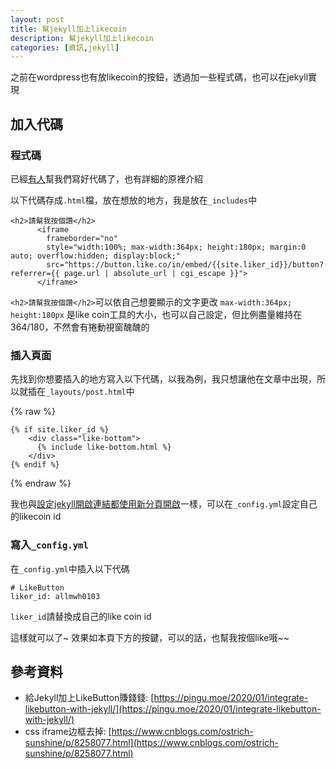 ```yaml
---
layout: post
title: 幫jekyll加上likecoin
description: 幫jekyll加上likecoin
categories: [資訊,jekyll]
---
```

之前在wordpress也有放likecoin的按鈕，透過加一些程式碼，也可以在jekyll實現

<!--more-->
## 加入代碼
### 程式碼
已經[有人](https://pingu.moe/2020/01/integrate-likebutton-with-jekyll/)幫我們寫好代碼了，也有詳細的原裡介紹

以下代碼存成`.html`檔，放在想放的地方，我是放在`_includes`中

```
<h2>請幫我按個讚</h2>
      <iframe
        frameborder="no"  
        style="width:100%; max-width:364px; height:180px; margin:0 auto; overflow:hidden; display:block;"
        src="https://button.like.co/in/embed/{{site.liker_id}}/button?referrer={{ page.url | absolute_url | cgi_escape }}">
      </iframe>

```
`<h2>請幫我按個讚</h2>`可以依自己想要顯示的文字更改
`max-width:364px; height:180px` 是like coin工具的大小，也可以自己設定，但比例盡量維持在364/180，不然會有捲動視窗醜醜的



### 插入頁面

先找到你想要插入的地方寫入以下代碼，以我為例，我只想讓他在文章中出現，所以就插在`_layouts/post.html`中

{% raw %}
```
{% if site.liker_id %}
    <div class="like-bottom">
      {% include like-bottom.html %}
    </div>
{% endif %}
```
{% endraw %}

我也與[設定jekyll開啟連結都使用新分頁開啟](https://blog.allmwh.org/2020-02/jekyll-always-newtab/)一樣，可以在`_config.yml`設定自己的likecoin id

### 寫入`_config.yml`
在`_config.yml`中插入以下代碼
```
# LikeButton
liker_id: allmwh0103
```
`liker_id`請替換成自己的like coin id 

這樣就可以了~ 效果如本頁下方的按鍵，可以的話，也幫我按個like哦~~

## 參考資料
* 給Jekyll加上LikeButton賺錢錢: [https://pingu.moe/2020/01/integrate-likebutton-with-jekyll/](https://pingu.moe/2020/01/integrate-likebutton-with-jekyll/)
* css iframe边框去掉: [https://www.cnblogs.com/ostrich-sunshine/p/8258077.html](https://www.cnblogs.com/ostrich-sunshine/p/8258077.html)

